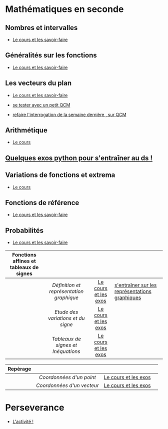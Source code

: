 # Mathématiques en seconde

## Nombres et intervalles
- [Le cours et les savoir-faire](maths_2_ch1.pdf)

## Généralités sur les fonctions
- [Le cours et les savoir-faire](maths_2_ch2.pdf)

## Les vecteurs du plan
- [Le cours et les savoir-faire](m_2_ch3.pdf)
- [se tester avec un petit QCM](https://doctools.dgpad.net/exam.php?datas=eyJiYXNlaWQiOiIxWHhYckM2cFFlZzlWdzNVa1I1NzJFTFY0VUV1Y3Q5Q0pkQkJFNGhQX3NubyIsImRlX2Jhc2UiOiIxNWtnV0tfQmNXenhnSER5NjlrVDUyc0ZacmpUSmNsSDg2V19kMWFhNERxTSIsImlkIjoiMUhYQzk0MlJtb0FqdEgxR3hQaWlndldJb1VnU3Bzc1dGVHNiU2hWVjhKQ2MiLCJ1c2VycyI6IkFub255bWUifQ==)

- [refaire l'interrogation de la semaine dernière , sur QCM](https://doctools.dgpad.net/exam.php?datas=eyJiYXNlaWQiOiIxWHhYckM2cFFlZzlWdzNVa1I1NzJFTFY0VUV1Y3Q5Q0pkQkJFNGhQX3NubyIsImRlX2Jhc2UiOiIxNWtnV0tfQmNXenhnSER5NjlrVDUyc0ZacmpUSmNsSDg2V19kMWFhNERxTSIsImlkIjoiMWRmNlprS2I4YlNidVlmNTVOaG1EOUNXYTlMdklOOGNhbFZ5bEdKMm02dm8iLCJ1c2VycyI6IkFub255bWUifQ==)


## Arithmétique

- [Le cours](m_2_ch4.pdf)


## [Quelques exos python pour s'entraîner au ds !](m_2_python.pdf)


## Variations de fonctions et extrema
- [Le cours](m_2_ch5.pdf)

## Fonctions de référence
- [Le cours et les savoir-faire](m_2_ch6.pdf)


## Probabilités
- [Le cours et les savoir-faire](m_2_ch7.pdf)



|**Fonctions affines et tableaux de signes**||||
|:----------------:|:---------------:|:----------:|:-----|
||*Définition et représentation graphique*|[Le cours et les exos](m_2_fonctions_affines_1.pdf)|[s'entraîner sur les représentations graphiques](https://doctools.dgpad.net/exam.php?datas=eyJiYXNlaWQiOiIxWHhYckM2cFFlZzlWdzNVa1I1NzJFTFY0VUV1Y3Q5Q0pkQkJFNGhQX3NubyIsImRlX2Jhc2UiOiIxNWtnV0tfQmNXenhnSER5NjlrVDUyc0ZacmpUSmNsSDg2V19kMWFhNERxTSIsImlkIjoiMThZUlpqWVU0VU1zVWl6UmZUUjVHVzhQeUlINW0zVDNLSXMyOGItMDg1aGciLCJ1c2VycyI6IkFub255bWUifQ==)|
||*Etude des variations et du signe*|[Le cours et les exos](m_2_fonctions_affines_2.pdf)||
||*Tableaux de signes et Inéquations*|[Le cours et les exos](m_2_fonctions_affines_3.pdf)||


|**Repèrage**||||
|:----------------:|:---------------:|:----------:|:-----:|
||*Coordonnées d'un point*|[Le cours et les exos](m_2_repere_1.pdf)||
||*Coordonnées d'un vecteur*|[Le cours et les exos](m_2_repere_2.pdf)||



# Perseverance
- [L'activité !](m_2_nasa.pdf)

